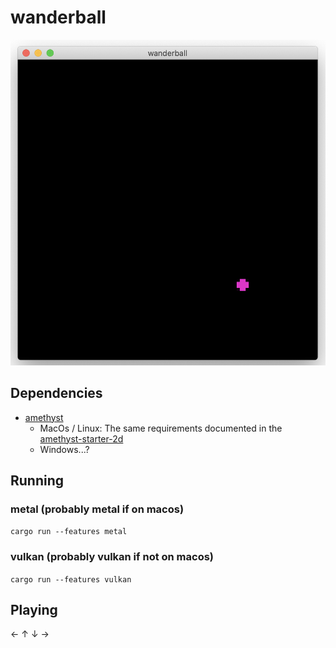 # wanderball

![](/wanderball.png)

## Dependencies

- [amethyst](https://github.com/amethyst/amethyst)
  - MacOs / Linux: The same requirements documented in the [amethyst-starter-2d](https://github.com/amethyst/amethyst-starter-2d#for-mac-users)
  - Windows...?

## Running

### metal (probably metal if on macos)

`cargo run --features metal`

### vulkan (probably vulkan if not on macos)

`cargo run --features vulkan`

## Playing

← ↑ ↓ →
